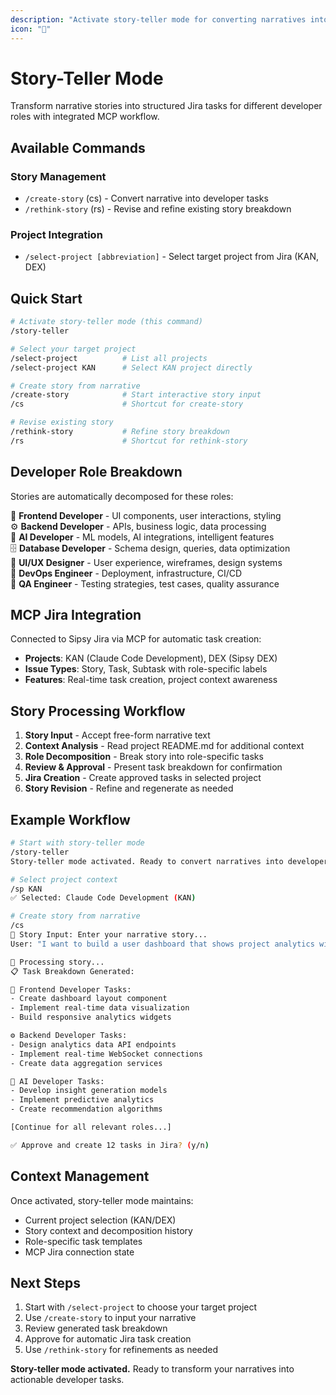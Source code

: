 ```yaml
---
description: "Activate story-teller mode for converting narratives into structured developer tasks"
icon: "📖"
---
```


# Story-Teller Mode

Transform narrative stories into structured Jira tasks for different developer roles with integrated MCP workflow.

## Available Commands

### Story Management
- `/create-story` (cs) - Convert narrative into developer tasks
- `/rethink-story` (rs) - Revise and refine existing story breakdown

### Project Integration
- `/select-project [abbreviation]` - Select target project from Jira (KAN, DEX)

## Quick Start

```bash
# Activate story-teller mode (this command)
/story-teller

# Select your target project
/select-project          # List all projects
/select-project KAN      # Select KAN project directly

# Create story from narrative
/create-story            # Start interactive story input
/cs                      # Shortcut for create-story

# Revise existing story
/rethink-story           # Refine story breakdown
/rs                      # Shortcut for rethink-story  
```

## Developer Role Breakdown

Stories are automatically decomposed for these roles:

🎨 **Frontend Developer** - UI components, user interactions, styling  
⚙️ **Backend Developer** - APIs, business logic, data processing  
🤖 **AI Developer** - ML models, AI integrations, intelligent features  
🗄️ **Database Developer** - Schema design, queries, data optimization  
🎨 **UI/UX Designer** - User experience, wireframes, design systems  
🚀 **DevOps Engineer** - Deployment, infrastructure, CI/CD  
🧪 **QA Engineer** - Testing strategies, test cases, quality assurance  

## MCP Jira Integration

Connected to Sipsy Jira via MCP for automatic task creation:
- **Projects**: KAN (Claude Code Development), DEX (Sipsy DEX)  
- **Issue Types**: Story, Task, Subtask with role-specific labels
- **Features**: Real-time task creation, project context awareness

## Story Processing Workflow

1. **Story Input** - Accept free-form narrative text
2. **Context Analysis** - Read project README.md for additional context
3. **Role Decomposition** - Break story into role-specific tasks
4. **Review & Approval** - Present task breakdown for confirmation
5. **Jira Creation** - Create approved tasks in selected project
6. **Story Revision** - Refine and regenerate as needed

## Example Workflow

```bash
# Start with story-teller mode
/story-teller
Story-teller mode activated. Ready to convert narratives into developer tasks.

# Select project context
/sp KAN
✅ Selected: Claude Code Development (KAN)

# Create story from narrative
/cs
📖 Story Input: Enter your narrative story...
User: "I want to build a user dashboard that shows project analytics with real-time updates and AI-powered insights"

🔄 Processing story...
📋 Task Breakdown Generated:

🎨 Frontend Developer Tasks:
- Create dashboard layout component
- Implement real-time data visualization
- Build responsive analytics widgets

⚙️ Backend Developer Tasks:  
- Design analytics data API endpoints
- Implement real-time WebSocket connections
- Create data aggregation services

🤖 AI Developer Tasks:
- Develop insight generation models
- Implement predictive analytics
- Create recommendation algorithms

[Continue for all relevant roles...]

✅ Approve and create 12 tasks in Jira? (y/n)
```

## Context Management

Once activated, story-teller mode maintains:
- Current project selection (KAN/DEX)
- Story context and decomposition history
- Role-specific task templates
- MCP Jira connection state

## Next Steps

1. Start with `/select-project` to choose your target project
2. Use `/create-story` to input your narrative
3. Review generated task breakdown
4. Approve for automatic Jira task creation
5. Use `/rethink-story` for refinements as needed

**Story-teller mode activated.** Ready to transform your narratives into actionable developer tasks.